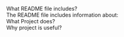 <p>What README file includes?<br>
The README file includes information about:<br>
What Project does?<br>
Why project is useful?</p>
